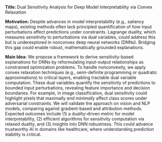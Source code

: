 **Title:** Dual Sensitivity Analysis for Deep Model Interpretability via Convex Relaxation  

**Motivation:** Despite advances in model interpretability (e.g., saliency maps), existing methods often lack principled quantification of *how* input perturbations affect predictions under constraints. Lagrange duality, which measures sensitivity to perturbations via dual variables, could address this but is underexplored in nonconvex deep neural networks (DNNs). Bridging this gap could enable robust, mathematically grounded explanations.  

**Main Idea:** We propose a framework to derive sensitivity-based explanations for DNNs by reformulating input-output relationships as constrained optimization problems. To handle nonconvexity, we apply convex relaxation techniques (e.g., semi-definite programming or quadratic approximations) to critical layers, enabling tractable dual variable computation. These dual variables quantify the sensitivity of predictions to bounded input perturbations, revealing feature importance and decision boundaries. For example, in image classification, dual sensitivity could highlight pixels that maximally *and minimally* affect class scores under adversarial constraints. We will validate the approach on vision and NLP models, comparing against gradient-based and attribution methods. Expected outcomes include (1) a duality-driven metric for model interpretability, (2) efficient algorithms for sensitivity computation via relaxed duality, and (3) insights into DNN robustness. This could advance trustworthy AI in domains like healthcare, where understanding prediction stability is critical.